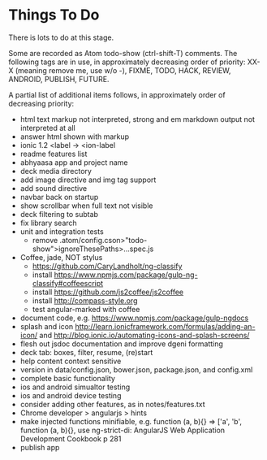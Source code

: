 Things To Do
============

There is lots to do at this stage.

Some are recorded as Atom todo-show (ctrl-shift-T) comments. The following tags are in use, in approximately decreasing order of priority: XX-X (meaning remove me, use w/o -), FIXME, TODO, HACK, REVIEW, ANDROID, PUBLISH, FUTURE.

A partial list of additional items follows, in approximately order of decreasing priority:

- html text markup not interpreted, strong and em markdown output not interpreted at all
- answer html shown with markup
- ionic 1.2 <label -> <ion-label
- readme features list
- abhyaasa app and project name
- deck media directory
- add image directive and img tag support
- add sound directive
- navbar back on startup
- show scrollbar when full text not visible
- deck filtering to subtab
- fix library search
- unit and integration tests
  - remove .atom/config.cson>"todo-show">ignoreThesePaths>...spec.js
- Coffee, jade, NOT stylus
	- https://github.com/CaryLandholt/ng-classify
	- install https://www.npmjs.com/package/gulp-ng-classify#coffeescript
	- install https://github.com/js2coffee/js2coffee
	- install http://compass-style.org
	- test angular-marked with coffee
- document code, e.g. https://www.npmjs.com/package/gulp-ngdocs
- splash and icon http://learn.ionicframework.com/formulas/adding-an-icon/ and  http://blog.ionic.io/automating-icons-and-splash-screens/
- flesh out jsdoc documentation and improve dgeni formatting
- deck tab: boxes, filter, resume, (re)start
- help content context sensitive
- version in data/config.json, bower.json, package.json, and config.xml
- complete basic functionality
- ios and android simualtor testing
- ios and android device testing
- consider adding other features, as in notes/features.txt
- Chrome developer > angularjs > hints
- make injected functions minifiable, e.g. function (a, b){} => ['a', 'b', function (a, b){}, use ng-strict-di: AngularJS Web Application Development Cookbook p 281
- publish app

